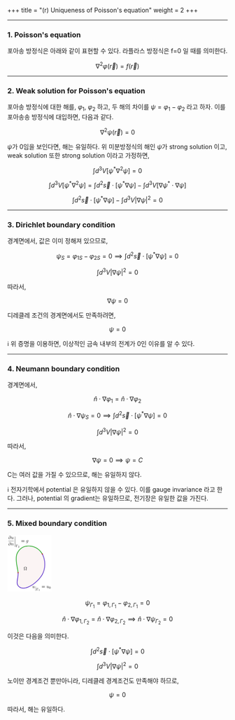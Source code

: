 +++
title = "(r) Uniqueness of Poisson's equation"
weight = 2
+++

---

### 1. Poisson's equation

포아송 방정식은 아래와 같이 표현할 수 있다. 라플라스 방정식은 f=0 일 때를 의미한다.

$$
\nabla^2\varphi\left(\vec{r}\right)=f\left(\vec{r}\right)
$$

---

### 2. Weak solution for Poisson's equation

포아송 방정식에 대한 해를, $\varphi_1$, $\varphi_2$ 하고, 두 해의 차이를 $\psi=\varphi_1-\varphi_2$ 라고 하자. 이를 포아송송 방정식에 대입하면, 다음과 같다.

$$
\nabla^2\psi\left(\vec{r}\right)=0
$$

$\psi$가 0임을 보인다면, 해는 유일하다. 위 미분방정식의 해인 $\psi$가 strong solution 이고, weak solution 또한 strong solution 이라고 가정하면,

$$
\int d^3V \left\lbrack\psi^\ast\nabla^2\psi\right\rbrack=0
$$

$$
\int d^3V \left\lbrack\psi^\ast\nabla^2\psi\right\rbrack=\int d^2\vec{s}\cdot\left\lbrack \psi^\ast\nabla\psi\right\rbrack-\int d^3V\left\lbrack \nabla\psi^\ast\cdot\nabla\psi\right\rbrack
$$

$$
\int d^2\vec{s}\cdot\left\lbrack \psi^\ast\nabla\psi\right\rbrack-\int d^3V\left|\nabla\psi\right|^2=0
$$

---

### 3. Dirichlet boundary condition

경계면에서, 값은 이미 정해져 있으므로,

$$
\psi_S=\varphi_{1S}-\varphi_{2S}=0\implies\int d^2\vec{s}\cdot\left\lbrack \psi^\ast\nabla\psi\right\rbrack=0
$$

$$
\int d^3V \left|\nabla\psi\right|^2=0
$$

따라서,

$$
\nabla\psi=0
$$

디레클레 조건의 경계면에서도 만족하려면,

$$
\psi=0
$$

ℹ️ 위 증명을 이용하면, 이상적인 금속 내부의 전계가 0인 이유를 알 수 있다.

---

### 4. Neumann boundary condition

경계면에서,

$$
\hat{n}\cdot\nabla\varphi_1=\hat{n}\cdot\nabla\varphi_2
$$

$$
\hat{n}\cdot\nabla\psi_S=0\implies\int d^2\vec{s}\cdot\left\lbrack \psi^\ast\nabla\psi\right\rbrack=0
$$

$$
\int d^3V \left|\nabla\psi\right|^2=0
$$

따라서,

$$
\nabla\psi=0\implies\psi = C
$$

C는 여러 값을 가질 수 있으므로, 해는 유일하지 않다.

ℹ️ 전자기학에서 potential 은 유일하지 않을 수 있다. 이를 gauge invariance 라고 한다. 그러나, potential 의 gradient는 유일하므로, 전기장은 유일한 값을 가진다. 

---

### 5. Mixed boundary condition

<img src="image1.png" width="20%" height="auto">

$$
\psi_{\Gamma_1}=\varphi_{1,\Gamma_1}-\varphi_{2,\Gamma_1}=0
$$

$$
\hat{n}\cdot\nabla\varphi_{1,\Gamma_2}=\hat{n}\cdot\nabla\varphi_{2,\Gamma_2}\implies\hat{n}\cdot\nabla\psi_{\Gamma_2}=0
$$

이것은 다음을 의미한다.

$$
\int d^2\vec{s}\cdot\left\lbrack \psi^\ast\nabla\psi\right\rbrack=0
$$

$$
\int d^3V \left|\nabla\psi\right|^2=0
$$

노이만 경계조건 뿐만아니라, 디레클레 경계조건도 만족해야 하므로,

$$
\psi=0
$$

따라서, 해는 유일하다.